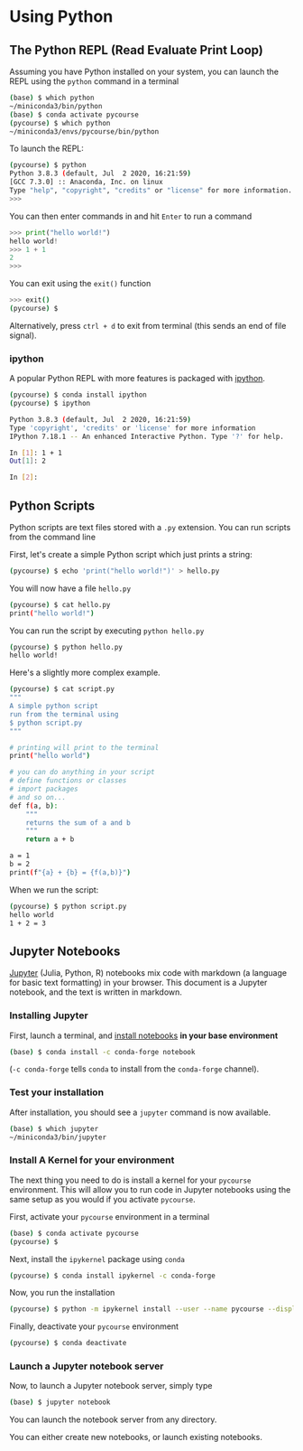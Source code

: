 # Using Python

## The Python REPL (Read Evaluate Print Loop)

Assuming you have Python installed on your system, you can launch the REPL using the
`python` command in a terminal

```bash
(base) $ which python
~/miniconda3/bin/python
(base) $ conda activate pycourse
(pycourse) $ which python
~/miniconda3/envs/pycourse/bin/python
```

To launch the REPL:
```bash
(pycourse) $ python
Python 3.8.3 (default, Jul  2 2020, 16:21:59)
[GCC 7.3.0] :: Anaconda, Inc. on linux
Type "help", "copyright", "credits" or "license" for more information.
>>>
```

You can then enter commands in and hit `Enter` to run a command

```python
>>> print("hello world!")
hello world!
>>> 1 + 1
2
>>>
```

You can exit using the `exit()` function
```bash
>>> exit()
(pycourse) $
```

Alternatively, press `ctrl + d` to exit from terminal (this sends an end of file signal).

### ipython

A popular Python REPL with more features is packaged with [ipython](https://ipython.org/).

```bash
(pycourse) $ conda install ipython
(pycourse) $ ipython

Python 3.8.3 (default, Jul  2 2020, 16:21:59)
Type 'copyright', 'credits' or 'license' for more information
IPython 7.18.1 -- An enhanced Interactive Python. Type '?' for help.

In [1]: 1 + 1
Out[1]: 2

In [2]:
```


## Python Scripts

Python scripts are text files stored with a `.py` extension.  You can run scripts from the command line

First, let's create a simple Python script which just prints a string:
```bash
(pycourse) $ echo 'print("hello world!")' > hello.py
```

You will now have a file `hello.py`
```bash
(pycourse) $ cat hello.py
print("hello world!")
```

You can run the script by executing `python hello.py`
```bash
(pycourse) $ python hello.py
hello world!
```

Here's a slightly more complex example.
```bash
(pycourse) $ cat script.py
"""
A simple python script
run from the terminal using
$ python script.py
"""

# printing will print to the terminal
print("hello world")

# you can do anything in your script
# define functions or classes
# import packages
# and so on...
def f(a, b):
    """
    returns the sum of a and b
    """
    return a + b

a = 1
b = 2
print(f"{a} + {b} = {f(a,b)}")
```

When we run the script:
```bash
(pycourse) $ python script.py
hello world
1 + 2 = 3
```
## Jupyter Notebooks

[Jupyter](https://jupyter.org/) (Julia, Python, R) notebooks mix code with markdown (a language for basic text formatting) in your browser.  This document is a Jupyter notebook, and the text is written in markdown.

### Installing Jupyter

First, launch a terminal, and [install notebooks](https://jupyter.org/install) **in your base environment**

```bash
(base) $ conda install -c conda-forge notebook
```
(`-c conda-forge` tells `conda` to install from the `conda-forge` channel).

### Test your installation

After installation, you should see a `jupyter` command is now available.

```bash
(base) $ which jupyter
~/miniconda3/bin/jupyter
```

### Install A Kernel for your environment

The next thing you need to do is install a kernel for your `pycourse` environment.  This will allow you to run code in Jupyter notebooks using the same setup as you would if you activate `pycourse`.

First, activate your `pycourse` environment in a terminal
```bash
(base) $ conda activate pycourse
(pycourse) $
```

Next, install the `ipykernel` package using `conda`
```bash
(pycourse) $ conda install ipykernel -c conda-forge
```

Now, you run the installation
```bash
(pycourse) $ python -m ipykernel install --user --name pycourse --display-name "Python (pycourse)"
```

Finally, deactivate your `pycourse` environment
```bash
(pycourse) $ conda deactivate
```

### Launch a Jupyter notebook server

Now, to launch a Jupyter notebook server, simply type
```bash
(base) $ jupyter notebook
```

You can launch the notebook server from any directory.

You can either create new notebooks, or launch existing notebooks.
